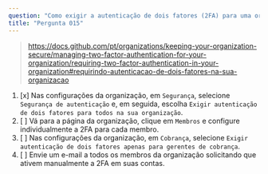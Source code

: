 ```yaml
---
question: "Como exigir a autenticação de dois fatores (2FA) para uma organização?"
title: "Pergunta 015"
---
```


> https://docs.github.com/pt/organizations/keeping-your-organization-secure/managing-two-factor-authentication-for-your-organization/requiring-two-factor-authentication-in-your-organization#requirindo-autenticacao-de-dois-fatores-na-sua-organizacao
1. [x] Nas configurações da organização, em `Segurança`, selecione `Segurança de autenticação` e, em seguida, escolha `Exigir autenticação de dois fatores para todos na sua organização`.
1. [ ] Vá para a página da organização, clique em `Membros` e configure individualmente a 2FA para cada membro.
1. [ ] Nas configurações da organização, em `Cobrança`, selecione `Exigir autenticação de dois fatores apenas para gerentes de cobrança`.
1. [ ] Envie um e-mail a todos os membros da organização solicitando que ativem manualmente a 2FA em suas contas.
